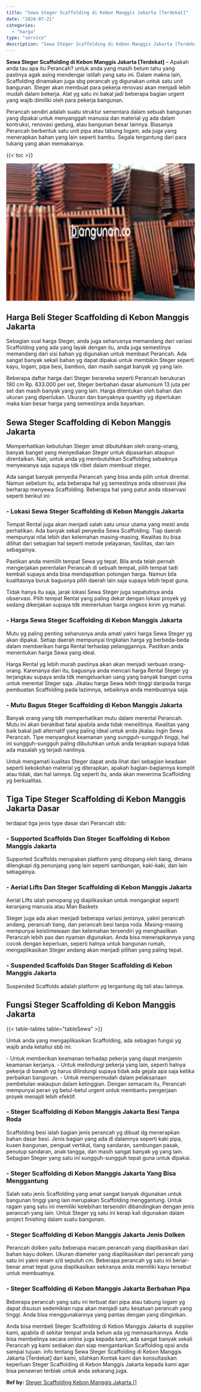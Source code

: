 ```yaml
---
title: "Sewa Steger Scaffolding di Kebon Manggis Jakarta [Terdekat]"
date: "2024-07-21"
categories: 
  - "harga"
type: "service"
description: "Sewa Steger Scaffolding di Kebon Manggis Jakarta [Terdekat]. Anda bisa membeli Steger Scaffolding di Kebon Manggis Jakarta di supplier kami, apabila di sekit..."
---
```


**Sewa Steger Scaffolding di Kebon Manggis Jakarta \[Terdekat\]** – Apakah anda tau apa itu Perancah? untuk anda yang masih belum tahu yang pastinya agak asing mendengar istilah yang satu ini. Dalam makna lain, Scaffolding dinamakan juga sbg perancah yg digunakan untuk satu unit bangunan. Steger akan membuat para pekerja renovasi akan menjadi lebih mudah dalam bekerja. Alat yg satu ini bakal jadi beberapa bagian urgent yang wajib dimiliki oleh para pekerja bangunan.

Perancah sendiri adalah suatu struktur sementara dalam sebuah bangunan yang dipakai untuk menyanggah manusia dan material yg ada dalam kontruksi, renovasi gedung, atau bangunan besar lainnya. Biasanya Perancah berbentuk satu unit pipa atau tabung logam, ada juga yang menerapkan bahan yang lain seperti bambu. Segala tergantung dari para tukang yang akan memakainya.

{{< toc >}}

![Sewa Steger Scaffolding di Kebon Manggis Jakarta [Terdekat]](/images/sewa-scaffolding-steger-12.png)

## Harga Beli Steger Scaffolding di Kebon Manggis Jakarta

Sebagian soal harga Steger, anda juga seharusnya memandang dari variasi Scaffolding yang ada yang layak dengan itu, anda juga semestinya memandang dari sisi bahan yg digunakan untuk membaut Perancah. Ada sangat banyak sekali bahan yg dapat dipakai untuk membikin Steger seperti kayu, logam, pipa besi, bamboo, dan masih sangat banyak yg yang lain.

Beberapa daftar harga dari Steger beraneka seperti Perancah berukuran 190 cm Rp. 633.000 per set, Steger berbahan dasar alumunium 13 juta per set dan masih banyak yang yang lain. Harga ditentukan oleh bahan dan ukuran yang diperlukan. Ukuran dan banyaknya quantity yg diperlukan maka kian besar harga yang semestinya anda bayarkan.

## Sewa Steger Scaffolding di Kebon Manggis Jakarta

Memperhatikan kebutuhan Steger amat dibutuhkan oleh orang-orang, banyak banget yang menyediakan Steger untuk dipasarkan ataupun direntalkan. Nah, untuk anda yg membutuhkan Scaffolding sebaiknya menyewanya saja supaya tdk ribet dalam membuat steger.

Ada sangat banyak penyedia Perancah yang bisa anda pilih untuk dirental. Namun sebelum itu, ada beberapa hal yg semestinya anda observasi jika berharap menyewa Scaffolding. Beberapa hal yang patut anda observasi seperti berikut ini:

### \- Lokasi Sewa Steger Scaffolding di Kebon Manggis Jakarta

Tempat Rental juga akan menjadi salah satu unsur utama yang mesti anda perhatikan. Ada banyak sekali penyedia Sewa Scaffolding. Tiap daerah mempunyai nilai lebih dan kelemahan masing-masing. Kwalitas itu bisa dilihat dari sebagian hal seperti metode pelayanan, fasilitas, dan lain sebagainya.

Pastikan anda memilih tempat Sewa yg tepat. Bila anda telah pernah mengerjakan perentalan Perancah di sebuah tempat, pilih tempat tadi kembali supaya anda bisa mendapatkan potongan harga. Namun bila kualitasnya buruk bagusnya pilih daerah lain saja supaya lebih tepat guna.

Tidak hanya itu saja, jarak lokasi Sewa Steger juga sepatutnya anda observasi. Pilih tempat Rental yang paling dekat dengan lokasi proyek yg sedang dikerjakan supaya tdk memerlukan harga ongkos kirim yg mahal.

### \- Harga Sewa Steger Scaffolding di Kebon Manggis Jakarta

Mutu yg paling penting seharusnya anda amati yakni harga Sewa Steger yg akan dipakai. Setiap daerah mempunyai tingkatan harga yg berbeda-beda dalam memberikan harga Rental terhadap pelanggannya. Pastikan anda menentukan harga Sewa yang ideal.

Harga Rental yg lebih murah pastinya akan akan menjadi serbuan orang-orang. Karenanya dari itu, bagusnya anda mencari harga Rental Steger yg terjangkau supaya anda tdk mengeluarkan uang yang banyak banget cuma untuk merental Steger saja. Jikalau harga Sewa lebih tinggi daripada harga pembuatan Scaffolding pada lazimnya, sebaiknya anda membuatnya saja.

### \- Mutu Bagus Steger Scaffolding di Kebon Manggis Jakarta

Banyak orang yang tdk memperhatikan mutu dalam merental Perancah. Mutu ini akan berakibat fatal apabila anda tidak menelitinya. Kwalitas yang baik bakal jadi alternatif yang paling ideal untuk anda jikalau ingin Sewa Perancah. Tipe menyangkut keamanan yang sungguh-sungguh tinggi, hal ini sungguh-sungguh paling dibutuhkan untuk anda terapkan supaya tidak ada masalah yg terjadi nantinya.

Untuk mengamati kualitas Steger dapat anda lihat dari sebagian keadaan seperti kekokohan material yg diterapkan, apakah bagian-bagiannya komplit atau tidak, dan hal lainnya. Dg seperti itu, anda akan menerima Scaffolding yg berkualitas.

## Tiga Tipe Steger Scaffolding di Kebon Manggis Jakarta Dasar

terdapat tiga jenis type dasar dari Perancah sbb:

### \- Supported Scaffolds Dan Steger Scaffolding di Kebon Manggis Jakarta

Supported Scaffolds merupakan platform yang ditopang oleh tiang, dimana dilengkapi dg penunjang yang lain seperti sambungan, kaki-kaki, dan lain sebagainya.

### \- Aerial Lifts Dan Steger Scaffolding di Kebon Manggis Jakarta

Aerial Lifts ialah penopang yg diaplikasikan untuk mengangkat seperti keranjang manusia atau Man Baskets

Steger juga ada akan menjadi beberapa variasi jenisnya, yakni perancah andang, perancah tiang, dan perancah besi tanpa roda. Masing-masing mempunyai keistimewaan dan kelemahan tersendiri yg menghasilkan Perancah lebih pas dan nyaman digunakan. Anda bisa menerapkannya yang cocok dengan keperluan, seperti halnya untuk bangunan rumah, mengaplikasikan Steger andang akan menjadi pilihan yang paling tepat.

### \- Suspended Scaffolds Dan Steger Scaffolding di Kebon Manggis Jakarta

Suspended Scaffolds adalah platform yg tergantung dg tali atau lainnya.

## Fungsi Steger Scaffolding di Kebon Manggis Jakarta

{{< table-tables table="tableSewa" >}}

Untuk anda yang mengaplikasikan Scaffolding, ada sebagian fungsi yg wajib anda ketahui sbb ini:

\- Untuk memberikan keamanan terhadap pekerja yang dapat menjamin keamanan kerjanya. - Untuk melindungi pekerja yang lain, seperti halnya pekerja di bawah yg harus dilindungi supaya tidak ada gejala apa saja ketika perbaikan bangunan. - Untuk mempermudah dalam pelaksanaan pembetulan walaupun dalam ketinggian. Dengan semacam itu, Perancah mempunyai peran yg betul-betul urgent untuk membantu pengerjaan proyek menajdi lebih efektif.

### \- Steger Scaffolding di Kebon Manggis Jakarta Besi Tanpa Roda

Scaffolding besi ialah bagian jenis perancah yg dibuat dg menerapkan bahan dasar besi. Jenis bagian yang ada di dalamnya seperti kaki pipa, kusen bangunan, penguat vertikal, tiang sandaran, sambungan pasak, penutup sandaran, anak tangga, dan masih sangat banyak yg yang lain. Sebagian Steger yang satu ini sungguh-sungguh tepat guna untuk dipakai.

### \- Steger Scaffolding di Kebon Manggis Jakarta Yang Bisa Menggantung

Salah satu jenis Scaffolding yang amat sangat banyak digunakan untuk bangunan tinggi yang lain merupakan Scaffolding menggantung. Untuk ragam yang satu ini memiliki kelebihan tersendiri dibandingkan dengan jenis perancah yang lain. Untuk Steger yg satu ini kerap kali digunakan dalam project finishing dalam suatu bangunan.

### \- Steger Scaffolding di Kebon Manggis Jakarta Jenis Dolken

Perancah dolken yaitu beberapa macam perancah yang diaplikasikan dari bahan kayu dolken. Ukuran diameter yang diaplikasikan dari perancah yang satu ini yakni enam s/d sepuluh cm. Beberapa perancah yg satu ini benar-benar amat tepat guna diaplikasikan sekiranya anda memiliki kayu tersebut untuk membuatnya.

### \- Steger Scaffolding di Kebon Manggis Jakarta Berbahan Pipa

Beberapa perancah yang satu ini terbuat dari pipa atau tabung logam yg dapat disusun sedemikian rupa akan menjadi satu kesatuan perancah yang tinggi. Anda bisa menggunakannya yang pantas dengan yang diinginkan.

Anda bisa membeli Steger Scaffolding di Kebon Manggis Jakarta di supplier kami, apabila di sekitar tempat anda belum ada yg memasarkannya. Anda bisa membelinya secara online juga kepada kami, ada sangat banyak sekali Perancah yg kami sediakan dan siap mengantarkan Scaffolding opsi anda sampai tujuan. info tentang Sewa Steger Scaffolding di Kebon Manggis Jakarta \[Terdekat\] dari kami, silahkan Kontak kami dan konsultasikan keperluan Steger Scaffolding di Kebon Manggis Jakarta kepada kami agar bisa penawran terbiak untuk anda sekarang juga.

**Ref by:** [Steger Scaffolding Kebon Manggis Jakarta []](https://id.wikipedia.org/wiki/Steger)
